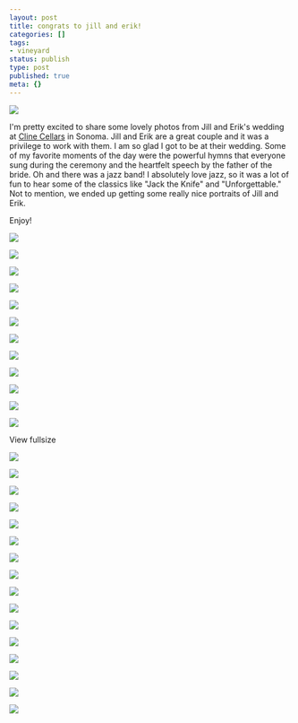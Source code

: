 ```yaml
---
layout: post
title: congrats to jill and erik!
categories: []
tags:
- vineyard
status: publish
type: post
published: true
meta: {}
---
```


![](/squarespace_images/content_v1_50dcc98be4b0c2f49762636c_1409893260237-XQNV9G7TXPIWZYYNZ165_20140809-IMG_7770.jpg_)
  






I'm pretty excited to share some lovely photos from Jill and Erik's wedding at 
[Cline Cellars](http://clinecellars.com) in Sonoma. Jill and Erik are a great couple and it was a privilege to work with them. I am so glad I got to be at their wedding. Some of my favorite moments of the day were the powerful hymns that everyone sung during the ceremony and the heartfelt speech by the father of the bride. Oh and there was a jazz band! I absolutely love jazz, so it was a lot of fun to hear some of the classics like "Jack the Knife" and "Unforgettable." Not to mention, we ended up getting some really nice portraits of Jill and Erik.

Enjoy!
































































 

  
  
    
![](/squarespace_images/content_v1_50dcc98be4b0c2f49762636c_1409723048723-PW07FBA1TOGD3KIQIHVB_image-asset.jpeg_)
  













































 

  
  
    
![](/squarespace_images/content_v1_50dcc98be4b0c2f49762636c_1409719085102-F8S45R0H6JHCNNV7L4HQ_image-asset.jpeg_)
  













































 

  
  
    
![](/squarespace_images/content_v1_50dcc98be4b0c2f49762636c_1409719681655-VSDSLTSPBR9H7S3X2U9U_image-asset.jpeg_)
  













































 

  
  
    
![](/squarespace_images/content_v1_50dcc98be4b0c2f49762636c_1409722688993-224VIP0P2XMVSDPL8ZI3_image-asset.jpeg_)
  













































 

  
  
    
![](/squarespace_images/content_v1_50dcc98be4b0c2f49762636c_1409723180814-EZD440R488NCULTZDAAA_image-asset.jpeg_)
  













































 

  
  
    
![](/squarespace_images/content_v1_50dcc98be4b0c2f49762636c_1409892801049-A6D24N2FL5NOW3VL7D4C_image-asset.jpeg_)
  













































 

  
  
    
![](/squarespace_images/content_v1_50dcc98be4b0c2f49762636c_1409892904173-8OVVB0F12KF88ZO33CZ2_image-asset.jpeg_)
  













































 

  
  
    
![](/squarespace_images/content_v1_50dcc98be4b0c2f49762636c_1409892963812-9RETFUA45COLRWP49A1C_image-asset.jpeg_)
  













































 

  
  
    
![](/squarespace_images/content_v1_50dcc98be4b0c2f49762636c_1409720166695-BOP8QUUX8S9IIXVC22YF_image-asset.jpeg_)
  













































 

  
  
    
![](/squarespace_images/content_v1_50dcc98be4b0c2f49762636c_1409721268095-MQVIP6QT1WN2MSK4KHPP_image-asset.jpeg_)
  













































 

  
  
    
![](/squarespace_images/content_v1_50dcc98be4b0c2f49762636c_1409723139496-4O1D066G9E8K7175NGQM_image-asset.jpeg_)
  













































 

  
  
    
![](/squarespace_images/content_v1_50dcc98be4b0c2f49762636c_1409719775297-H9ACJWVERICCZYCZKUGI_image-asset.jpeg_)
  













































 

  
  
    
View fullsize
              
          
![](/squarespace_images/content_v1_50dcc98be4b0c2f49762636c_1409723007319-T7K9UGIZWRCEZF8I1TLO_image-asset.jpeg_)
  













































 

  
  
    
![](/squarespace_images/content_v1_50dcc98be4b0c2f49762636c_1409719980827-ESSY9GU387I8XAGNPTQ5_image-asset.jpeg_)
  













































 

  
  
    
![](/squarespace_images/content_v1_50dcc98be4b0c2f49762636c_1409723319540-DUKA1XCFJ3N1N3E1HCHH_image-asset.jpeg_)
  













































 

  
  
    
![](/squarespace_images/content_v1_50dcc98be4b0c2f49762636c_1409719583589-HVBTY8IXRDZM926J3NHM_image-asset.jpeg_)
  













































 

  
  
    
![](/squarespace_images/content_v1_50dcc98be4b0c2f49762636c_1409723422121-F5H14K3J2JS9UY54D7P2_image-asset.jpeg_)
  













































 

  
  
    
![](/squarespace_images/content_v1_50dcc98be4b0c2f49762636c_1409892118030-T0PMQZTINWHXK83XEAN4_image-asset.jpeg_)
  













































 

  
  
    
![](/squarespace_images/content_v1_50dcc98be4b0c2f49762636c_1409892206111-IX1VM1KVOMBU4XG9KU05_20140809-IMG_7159.jpg_)
  













































 

  
  
    
![](/squarespace_images/content_v1_50dcc98be4b0c2f49762636c_1409892328667-A80R4WIQ9PBZ52FYNHMH_image-asset.jpeg_)
  













































 

  
  
    
![](/squarespace_images/content_v1_50dcc98be4b0c2f49762636c_1409892369759-Y64V4KHJ7UI2ZQDD7E9K_image-asset.jpeg_)
  













































 

  
  
    
![](/squarespace_images/content_v1_50dcc98be4b0c2f49762636c_1409721355419-H056QRV72DK8703PJ47K_image-asset.jpeg_)
  













































 

  
  
    
![](/squarespace_images/content_v1_50dcc98be4b0c2f49762636c_1409723515688-XZ8NXOCPUGA57D3TV3OZ_image-asset.jpeg_)
  













































 

  
  
    
![](/squarespace_images/content_v1_50dcc98be4b0c2f49762636c_1409892453322-69YBSH8Y86C8Q63HAP8G_image-asset.jpeg_)
  













































 

  
  
    
![](/squarespace_images/content_v1_50dcc98be4b0c2f49762636c_1409892709543-8KNFPXNJEC9KR689ATJE_image-asset.jpeg_)
  













































 

  
  
    
![](/squarespace_images/content_v1_50dcc98be4b0c2f49762636c_1409724040757-FLK4ZHJ9YAGK5AKTTUQ5_image-asset.jpeg_)
  













































 

  
  
    
![](/squarespace_images/content_v1_50dcc98be4b0c2f49762636c_1409723862226-NO4ZXMV9V51NTGNP7S2I_image-asset.jpeg_)
  













































 

  
  
    
![](/squarespace_images/content_v1_50dcc98be4b0c2f49762636c_1409724009095-BOER1KHCH0EBUQMHTXAW_image-asset.jpeg_)
